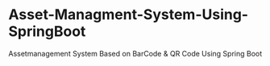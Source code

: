 # Asset-Managment-System-Using-SpringBoot
Assetmanagement System Based on BarCode &amp; QR Code Using Spring Boot
